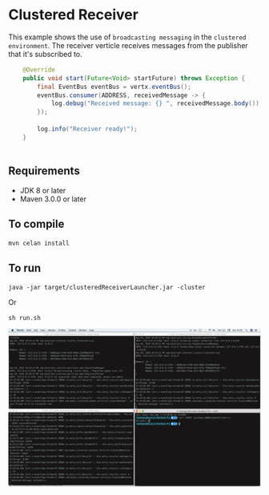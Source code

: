 # Clustered Receiver

This example shows the use of `broadcasting messaging` in the `clustered environment`. The receiver verticle receives messages from the publisher that it's subscribed to.

```java
    @Override
    public void start(Future<Void> startFuture) throws Exception {
        final EventBus eventBus = vertx.eventBus();
        eventBus.consumer(ADDRESS, receivedMessage -> {
            log.debug("Received message: {} ", receivedMessage.body());
        });

        log.info("Receiver ready!");
    }
    
```

## Requirements
* JDK 8 or later
* Maven 3.0.0 or later

## To compile
```
mvn celan install
```

## To run
```
java -jar target/clusteredReceiverLauncher.jar -cluster

```
Or

```
sh run.sh
```

![](images/receiver.png)